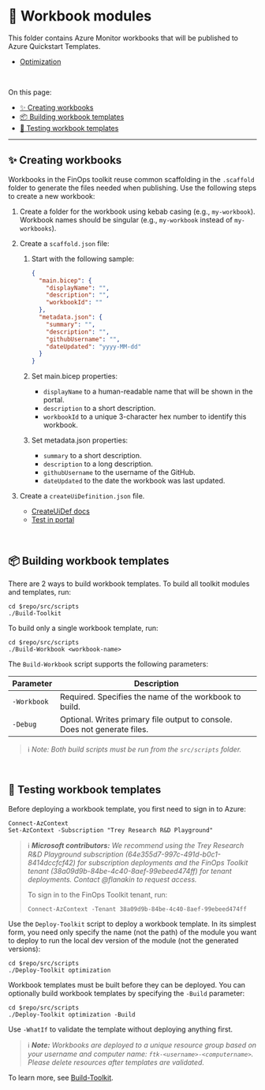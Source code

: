 # 📒 Workbook modules

This folder contains Azure Monitor workbooks that will be published to Azure Quickstart Templates.

- [Optimization](./optimization)

<br>

On this page:

- [✨ Creating workbooks](#-creating-workbooks)
- [📦 Building workbook templates](#-building-workbook-templates)
- [🧪 Testing workbook templates](#-testing-workbook-templates)

---

## ✨ Creating workbooks

Workbooks in the FinOps toolkit reuse common scaffolding in the `.scaffold` folder to generate the files needed when publishing. Use the following steps to create a new workbook:

1. Create a folder for the workbook using kebab casing (e.g., `my-workbook`). Workbook names should be singular (e.g., `my-workbook` instead of `my-workbooks`).
2. Create a `scaffold.json` file:

   1. Start with the following sample:

      ```json
      {
        "main.bicep": {
          "displayName": "",
          "description": "",
          "workbookId": ""
        },
        "metadata.json": {
          "summary": "",
          "description": "",
          "githubUsername": "",
          "dateUpdated": "yyyy-MM-dd"
        }
      }
      ```

   2. Set main.bicep properties:
      - `displayName` to a human-readable name that will be shown in the portal.
      - `description` to a short description.
      - `workbookId` to a unique 3-character hex number to identify this workbook.
   3. Set metadata.json properties:
      - `summary` to a short description.
      - `description` to a long description.
      - `githubUsername` to the username of the GitHub.
      - `dateUpdated` to the date the workbook was last updated.

3. Create a `createUiDefinition.json` file.
   - [CreateUiDef docs](https://learn.microsoft.com/azure/azure-resource-manager/managed-applications/create-uidefinition-overview)
   - [Test in portal](https://portal.azure.com/?feature.customPortal=false&#blade/Microsoft_Azure_CreateUIDef/SandboxBlade)

<br>

## 📦 Building workbook templates

There are 2 ways to build workbook templates. To build all toolkit modules and templates, run:

```console
cd $repo/src/scripts
./Build-Toolkit
```

To build only a single workbook template, run:

```console
cd $repo/src/scripts
./Build-Workbook <workbook-name>
```

The `Build-Workbook` script supports the following parameters:

| Parameter   | Description                                                               |
| ----------- | ------------------------------------------------------------------------- |
| `-Workbook` | Required. Specifies the name of the workbook to build.                    |
| `-Debug`    | Optional. Writes primary file output to console. Does not generate files. |

> ℹ️ _Note: Both build scripts must be run from the `src/scripts` folder._

<br>

## 🧪 Testing workbook templates

Before deploying a workbook template, you first need to sign in to Azure:

```console
Connect-AzContext
Set-AzContext -Subscription "Trey Research R&D Playground"
```

> ℹ️ _**Microsoft contributors:** We recommend using the Trey Research R&D Playground subscription (64e355d7-997c-491d-b0c1-8414dccfcf42) for subscription deployments and the FinOps Toolkit tenant (38a09d9b-84be-4c40-8aef-99ebeed474ff) for tenant deployments. Contact @flanakin to request access._
>
> To sign in to the FinOps Toolkit tenant, run:
>
> ```console
> Connect-AzContext -Tenant 38a09d9b-84be-4c40-8aef-99ebeed474ff
> ```

Use the `Deploy-Toolkit` script to deploy a workbook template. In its simplest form, you need only specify the name (not the path) of the module you want to deploy to run the local dev version of the module (not the generated versions):

```console
cd $repo/src/scripts
./Deploy-Toolkit optimization
```

Workbook templates must be built before they can be deployed. You can optionally build workbook templates by specifying the `-Build` parameter:

```console
cd $repo/src/scripts
./Deploy-Toolkit optimization -Build
```

Use `-WhatIf` to validate the template without deploying anything first.

> ℹ️ _**Note:** Workbooks are deployed to a unique resource group based on your username and computer name: `ftk-<username>-<computername>`. Please delete resources after templates are validated._

To learn more, see [Build-Toolkit](../scripts/README.md#build-toolkit).

<br>
